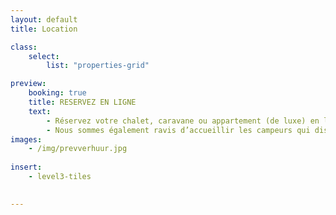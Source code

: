 ```yaml
---
layout: default
title: Location

class:
    select: 
        list: "properties-grid"

preview:
    booking: true
    title: RESERVEZ EN LIGNE
    text: 
        - Réservez votre chalet, caravane ou appartement (de luxe) en ligne et offrez-vous un séjour confortable et sans souci. 
        - Nous sommes également ravis d’accueillir les campeurs qui disposent de leur propre caravane, mobilhome ou tente. Pour les campeurs c'est aussi possible de réserver un emplacement en ligne. 
images:
    - /img/prevverhuur.jpg
    
insert:
    - level3-tiles
    

---
```

